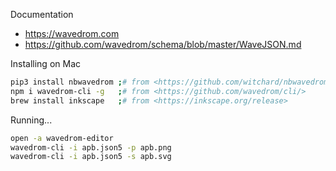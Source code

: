 Documentation

- https://wavedrom.com
- https://github.com/wavedrom/schema/blob/master/WaveJSON.md

Installing on Mac

```sh
pip3 install nbwavedrom ;# from <https://github.com/witchard/nbwavedrom>
npm i wavedrom-cli -g   ;# from <https://github.com/wavedrom/cli/>
brew install inkscape   ;# from <https://inkscape.org/release>
```

Running...

```sh
open -a wavedrom-editor
wavedrom-cli -i apb.json5 -p apb.png
wavedrom-cli -i apb.json5 -s apb.svg
```
